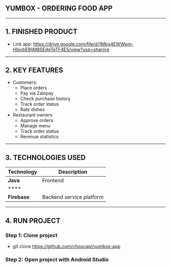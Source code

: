 ## YUMBOX - ORDERING FOOD APP

---

## 1. FINISHED PRODUCT
- Link app: https://drive.google.com/file/d/1Mbg4EWWpm-HbjvbE9ljM8SEdgTeTF4ES/view?usp=sharing

---

## 2. KEY FEATURES

- Customers:
  - Place orders
  - Pay via Zalopay
  - Check purchase history
  - Track order status
  - Rate dishes
- Restaurant owners
  - Approve orders
  - Manage menu
  - Track order status
  - Revenue statistics

---

## 3. TECHNOLOGIES USED

| Technology | Description |
|----------|-------|
| **Java** | Frontend |
| **** | |
| **Firebase** | Backend service platform |

---
## 4. RUN PROJECT

### Step 1: Clone project
- git clone https://github.com/choocapi/yumbox-app
### Step 2: Open project with Android Studio

